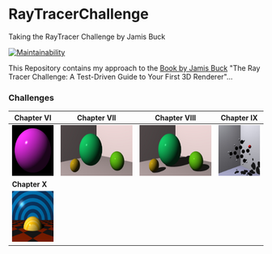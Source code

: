 # RayTracerChallenge
Taking the RayTracer Challenge by Jamis Buck

[![Maintainability](https://api.codeclimate.com/v1/badges/4638835bc3c9f4dd29ad/maintainability)](https://codeclimate.com/github/JensKrumsieck/RayTracerChallenge/maintainability)

This Repository contains my approach to the [Book by Jamis Buck](https://www.amazon.de/Ray-Tracer-Challenge-Test-Driven-Renderer/dp/1680502719) "The Ray Tracer Challenge: A Test-Driven Guide to Your First 3D Renderer"...
### Challenges
|Chapter VI|Chapter VII|Chapter VIII|Chapter IX|
|-|-|-|-|
|<img src="https://github.com/JensKrumsieck/RayTracerChallenge/blob/master/.github/renders/chapter%20vi.jpg" height="100" width="100"/>|<img src="https://github.com/JensKrumsieck/RayTracerChallenge/blob/master/.github/renders/chapter%20vii.jpg" height="100" width="200"/>|<img src="https://github.com/JensKrumsieck/RayTracerChallenge/blob/master/.github/renders/chapter%20viii.jpg" height="100" width="200"/>|<img src="https://github.com/JensKrumsieck/RayTracerChallenge/blob/master/.github/renders/chapter%20ix.jpg" height="100" width="100"/>|
|**Chapter X**|
|<img src="https://github.com/JensKrumsieck/RayTracerChallenge/blob/master/.github/renders/chapter_x.jpg" height="100" width="100"/>
